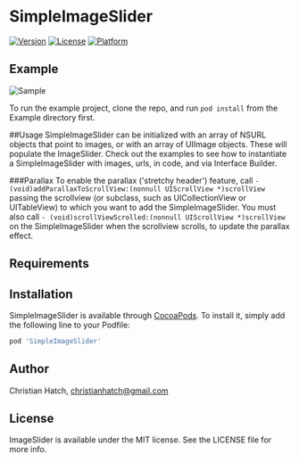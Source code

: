 # SimpleImageSlider

[![Version](https://img.shields.io/cocoapods/v/SimpleImageSlider.svg?style=flat)](http://cocoapods.org/pods/SimpleImageSlider)
[![License](https://img.shields.io/cocoapods/l/SimpleImageSlider.svg?style=flat)](http://cocoapods.org/pods/SimpleImageSlider)
[![Platform](https://img.shields.io/cocoapods/p/SimpleImageSlider.svg?style=flat)](http://cocoapods.org/pods/SimpleImageSlider)

## Example
![Sample](https://github.com/christianhatch/SimpleImageSlider/blob/master/sample.gif)

To run the example project, clone the repo, and run `pod install` from the Example directory first.

##Usage
SimpleImageSlider can be initialized with an array of NSURL objects that point to images, or with an array of UIImage objects. These will populate the ImageSlider. Check out the examples to see how to instantiate a SimpleImageSlider with images, urls, in code, and via Interface Builder.

###Parallax
To enable the parallax ('stretchy header') feature, call `- (void)addParallaxToScrollView:(nonnull UIScrollView *)scrollView` passing the scrollview (or subclass, such as UICollectionView or UITableView) to which you want to add the SimpleImageSlider. 
You must also call `- (void)scrollViewScrolled:(nonnull UIScrollView *)scrollView` on the SimpleImageSlider when the scrollview scrolls, to update the parallax effect. 

## Requirements

## Installation

SimpleImageSlider is available through [CocoaPods](http://cocoapods.org). To install
it, simply add the following line to your Podfile:

```ruby
pod 'SimpleImageSlider'
```

## Author

Christian Hatch, christianhatch@gmail.com

## License

ImageSlider is available under the MIT license. See the LICENSE file for more info.
